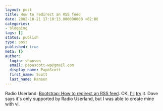 ```yaml
---
layout: post
title: How to redirect an RSS feed
date: 2002-10-21 17:10:13.000000000 +02:00
categories:
- blogging
tags: []
status: publish
type: post
published: true
meta: {}
author:
  login: shanson
  email: papascott-wp@gmail.com
  display_name: PapaScott
  first_name: Scott
  last_name: Hanson
---
```

<p>Radio Userland: <a href="http://radio.userland.com/howtoRedirectRss">Bootstrap: How to redirect an RSS feed</a>. OK, <a href="/index.xml">I'll</a> <a href="/index.rdf">try</a> it. Dave says it's only supported by Radio Userland, but I was able to create mine with vi.</p>
